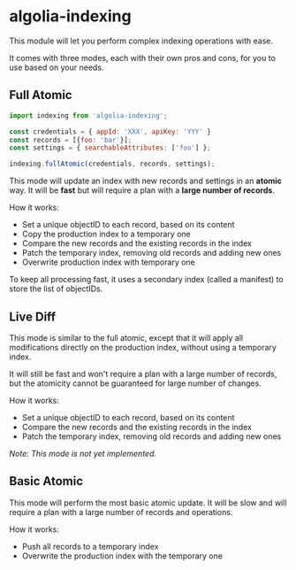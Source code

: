 # algolia-indexing

This module will let you perform complex indexing operations with ease.

It comes with three modes, each with their own pros and cons, for you to use
based on your needs.

## Full Atomic

```javascript
import indexing from 'algolia-indexing';

const credentials = { appId: 'XXX', apiKey: 'YYY' }
const records = [{foo: 'bar'}];
const settings = { searchableAttributes: ['foo'] };

indexing.fullAtomic(credentials, records, settings);
```

This mode will update an index with new records and settings in an **atomic**
way. It will be **fast** but will require a plan with a **large number of
records**.

How it works:

- Set a unique objectID to each record, based on its content
- Copy the production index to a temporary one
- Compare the new records and the existing records in the index
- Patch the temporary index, removing old records and adding new ones
- Overwrite production index with temporary one

To keep all processing fast, it uses a secondary index (called a manifest) to
store the list of objectIDs.

## Live Diff

This mode is similar to the full atomic, except that it will apply all
modifications directly on the production index, without using a temporary index.

It will still be fast and won't require a plan with a large number of records,
but the atomicity cannot be guaranteed for large number of changes.

How it works:

- Set a unique objectID to each record, based on its content
- Compare the new records and the existing records in the index
- Patch the temporary index, removing old records and adding new ones

_Note: This mode is not yet implemented._

## Basic Atomic

This mode will perform the most basic atomic update. It will be slow and will
require a plan with a large number of records and operations.

How it works:

- Push all records to a temporary index
- Overwrite the production index with the temporary one
